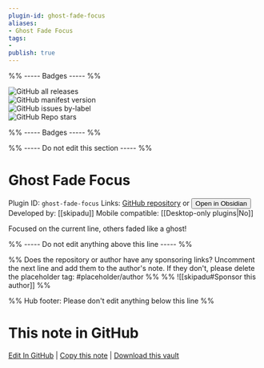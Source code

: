 ```yaml
---
plugin-id: ghost-fade-focus
aliases:
- Ghost Fade Focus
tags: 
- 
publish: true
---
```


%% ----- Badges ----- %%

![GitHub all releases](https://img.shields.io/github/downloads/skipadu/obsidian-ghost-fade-focus/total?color=573E7A&logo=github&style=for-the-badge)   
![GitHub manifest version](https://img.shields.io/github/manifest-json/v/skipadu/obsidian-ghost-fade-focus?color=573E7A&logo=github&style=for-the-badge)   
![GitHub issues by-label](https://img.shields.io/github/issues/skipadu/obsidian-ghost-fade-focus/help%20wanted?color=573E7A&logo=github&style=for-the-badge)   
![GitHub Repo stars](https://img.shields.io/github/stars/skipadu/obsidian-ghost-fade-focus?color=573E7A&logo=github&style=for-the-badge)

%% ----- Badges ----- %%

%% ----- Do not edit this section ----- %%

# Ghost Fade Focus

Plugin ID: `ghost-fade-focus`
Links: [GitHub repository](https://github.com/skipadu/obsidian-ghost-fade-focus) or [<button id=HH>Open in Obsidian</button>](obsidian://show-plugin?id=ghost-fade-focus)
Developed by: [[skipadu]]
Mobile compatible: [[Desktop-only plugins|No]]

Focused on the current line, others faded like a ghost!

%% ----- Do not edit anything above this line ----- %% 

%% Does the repository or author have any sponsoring links? Uncomment the next line and add them to the author's note. If they don't, please delete the placeholder tag: #placeholder/author %%
%% ![[skipadu#Sponsor this author]] %%

%% Hub footer: Please don't edit anything below this line %%

# This note in GitHub

<span class="git-footer">[Edit In GitHub](https://github.dev/obsidian-community/obsidian-hub/blob/main/02%20-%20Community%20Expansions/02.05%20All%20Community%20Expansions/Plugins/ghost-fade-focus.md "git-hub-edit-note") | [Copy this note](https://raw.githubusercontent.com/obsidian-community/obsidian-hub/main/02%20-%20Community%20Expansions/02.05%20All%20Community%20Expansions/Plugins/ghost-fade-focus.md "git-hub-copy-note") | [Download this vault](https://github.com/obsidian-community/obsidian-hub/archive/refs/heads/main.zip "git-hub-download-vault") </span>
